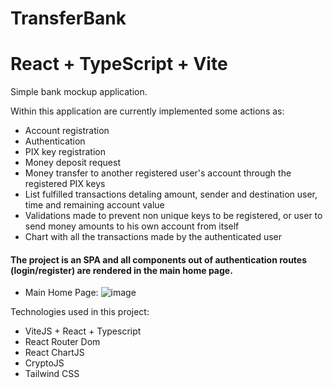 # TransferBank

# React + TypeScript + Vite

Simple bank mockup application.

Within this application are currently implemented some actions as:
- Account registration
- Authentication
- PIX key registration
- Money deposit request
- Money transfer to another registered user's account through the registered PIX keys
- List fulfilled transactions detaling amount, sender and destination user, time and remaining account value
- Validations made to prevent non unique keys to be registered, or user to send money amounts to his own account from itself
- Chart with all the transactions made by the authenticated user

#### The project is an SPA and all components out of authentication routes (login/register) are rendered in the main home page.

- Main Home Page:
![image](https://github.com/flpfrnc/transferBank/assets/13010905/2f60aeeb-b023-487b-ae54-8a18122df5ac)


Technologies used in this project:
- ViteJS + React + Typescript
- React Router Dom
- React ChartJS
- CryptoJS
- Tailwind CSS

